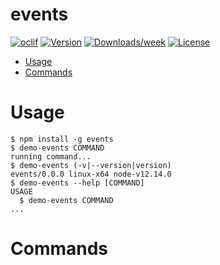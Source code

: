 events
======



[![oclif](https://img.shields.io/badge/cli-oclif-brightgreen.svg)](https://oclif.io)
[![Version](https://img.shields.io/npm/v/events.svg)](https://npmjs.org/package/events)
[![Downloads/week](https://img.shields.io/npm/dw/events.svg)](https://npmjs.org/package/events)
[![License](https://img.shields.io/npm/l/events.svg)](https://github.com/dlt-labs/events/blob/master/package.json)

<!-- toc -->
* [Usage](#usage)
* [Commands](#commands)
<!-- tocstop -->
# Usage
<!-- usage -->
```sh-session
$ npm install -g events
$ demo-events COMMAND
running command...
$ demo-events (-v|--version|version)
events/0.0.0 linux-x64 node-v12.14.0
$ demo-events --help [COMMAND]
USAGE
  $ demo-events COMMAND
...
```
<!-- usagestop -->
# Commands
<!-- commands -->

<!-- commandsstop -->
